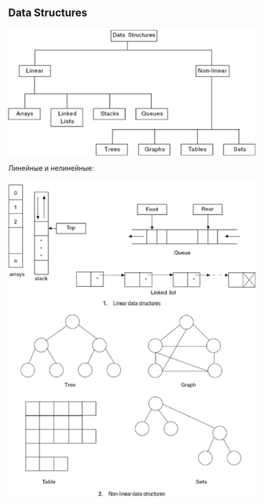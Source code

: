 ## Data Structures

![alt text](https://github.com/eldaroid/pictures/blob/master/iOSWiki/Swift/data_structures_kinds1.png?raw=true)

Линейные и нелинейные:

![alt text](https://github.com/eldaroid/pictures/blob/master/iOSWiki/Swift/data_structures_kinds2.png?raw=true)



